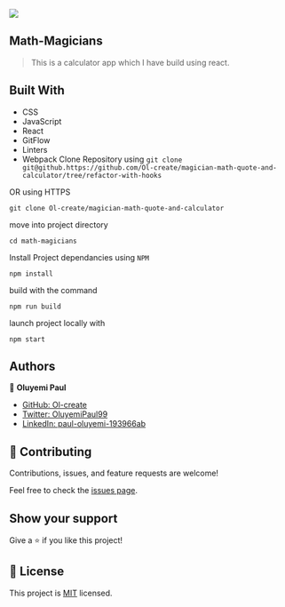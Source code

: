 ![](https://img.shields.io/badge/Microverse-blueviolet)
## Math-Magicians

> This is a calculator app which I have build using react.
## Built With

- CSS
- JavaScript
- React
- GitFlow
- Linters
- Webpack 
Clone Repository using
`git clone git@github.https://github.com/Ol-create/magician-math-quote-and-calculator/tree/refactor-with-hooks
`


OR using HTTPS

`git clone Ol-create/magician-math-quote-and-calculator`

move into project directory

`cd math-magicians`

Install Project dependancies using `NPM`

`npm install`

build with the command

`npm run build`

launch project locally with

`npm start`

## Authors

👤 **Oluyemi Paul**

- [GitHub: Ol-create](https://github.com/Ol-create)
- [Twitter: OluyemiPaul99](https://twitter.com/OluyemiPaul99)
- [LinkedIn: paul-oluyemi-193966ab](https://www.linkedin.com/in/paul-oluyemi-193966ab)

## 🤝 Contributing

Contributions, issues, and feature requests are welcome!

Feel free to check the [issues page](https://github.com/Ol-create/Food-store-app/issues).

## Show your support

Give a ⭐️ if you like this project!

## 📝 License

This project is [MIT](./MIT.md) licensed.
